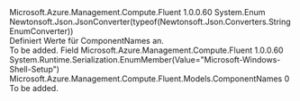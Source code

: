 <Type Name="ComponentNames" FullName="Microsoft.Azure.Management.Compute.Fluent.Models.ComponentNames">
  <TypeSignature Language="C#" Value="public enum ComponentNames" />
  <TypeSignature Language="ILAsm" Value=".class public auto ansi sealed ComponentNames extends System.Enum" />
  <TypeSignature Language="DocId" Value="T:Microsoft.Azure.Management.Compute.Fluent.Models.ComponentNames" />
  <TypeSignature Language="VB.NET" Value="Public Enum ComponentNames" />
  <TypeSignature Language="F#" Value="type ComponentNames = " />
  <AssemblyInfo>
    <AssemblyName>Microsoft.Azure.Management.Compute.Fluent</AssemblyName>
    <AssemblyVersion>1.0.0.60</AssemblyVersion>
  </AssemblyInfo>
  <Base>
    <BaseTypeName>System.Enum</BaseTypeName>
  </Base>
  <Attributes>
    <Attribute>
      <AttributeName>Newtonsoft.Json.JsonConverter(typeof(Newtonsoft.Json.Converters.StringEnumConverter))</AttributeName>
    </Attribute>
  </Attributes>
  <Docs>
    <summary>
            Definiert Werte für ComponentNames an.
            </summary>
    <remarks>To be added.</remarks>
  </Docs>
  <Members>
    <Member MemberName="MicrosoftWindowsShellSetup">
      <MemberSignature Language="C#" Value="MicrosoftWindowsShellSetup" />
      <MemberSignature Language="ILAsm" Value=".field public static literal valuetype Microsoft.Azure.Management.Compute.Fluent.Models.ComponentNames MicrosoftWindowsShellSetup = int32(0)" />
      <MemberSignature Language="DocId" Value="F:Microsoft.Azure.Management.Compute.Fluent.Models.ComponentNames.MicrosoftWindowsShellSetup" />
      <MemberSignature Language="VB.NET" Value="MicrosoftWindowsShellSetup" />
      <MemberSignature Language="F#" Value="MicrosoftWindowsShellSetup = 0" Usage="Microsoft.Azure.Management.Compute.Fluent.Models.ComponentNames.MicrosoftWindowsShellSetup" />
      <MemberType>Field</MemberType>
      <AssemblyInfo>
        <AssemblyName>Microsoft.Azure.Management.Compute.Fluent</AssemblyName>
        <AssemblyVersion>1.0.0.60</AssemblyVersion>
      </AssemblyInfo>
      <Attributes>
        <Attribute>
          <AttributeName>System.Runtime.Serialization.EnumMember(Value="Microsoft-Windows-Shell-Setup")</AttributeName>
        </Attribute>
      </Attributes>
      <ReturnValue>
        <ReturnType>Microsoft.Azure.Management.Compute.Fluent.Models.ComponentNames</ReturnType>
      </ReturnValue>
      <MemberValue>0</MemberValue>
      <Docs>
        <summary>To be added.</summary>
      </Docs>
    </Member>
  </Members>
</Type>